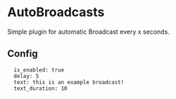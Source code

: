 # AutoBroadcasts
Simple plugin for automatic Broadcast every x seconds.
## Config
```auto_broadcasts:
  is_enabled: true
  delay: 5
  text: this is an example broadcast!
  text_duration: 10
